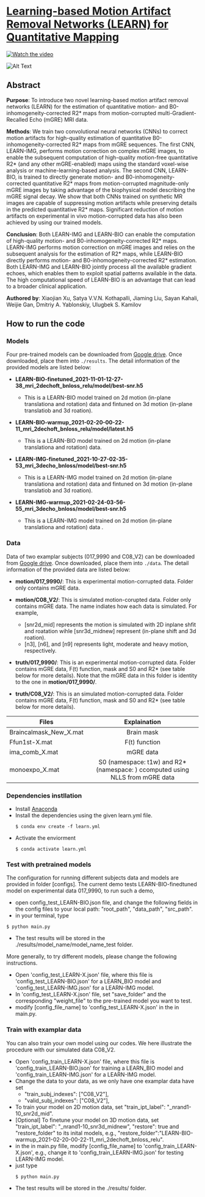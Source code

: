 # [Learning-based Motion Artifact Removal Networks (LEARN) for Quantitative  Mapping](https://arxiv.org/pdf/2109.01622.pdf)

[![Watch the video](https://github.com/xuxiaojian/2022-MRM-LEARN/blob/main/examples/gif.gif)](https://youtu.be/2DVl2lS-dbU)

![Alt Text](https://github.com/xuxiaojian/2022-MRM-LEARN/blob/main/examples/gif.gif)







## Abstract

**Purpose**: To introduce two novel learning-based motion artifact removal networks (LEARN) for the estimation of quantitative motion- and B0-inhomogeneity-corrected R2* maps from motion-corrupted multi-Gradient-Recalled Echo (mGRE) MRI data.

**Methods**: We train two convolutional neural networks (CNNs) to correct motion artifacts for high-quality estimation of quantitative B0-inhomogeneity-corrected R2* maps from mGRE sequences. The first CNN, LEARN-IMG, performs motion correction on complex mGRE images, to enable the subsequent computation of high-quality motion-free quantitative R2* (and any other mGRE-enabled) maps using the standard voxel-wise analysis or machine-learning-based analysis. The second CNN, LEARN-BIO, is trained to directly generate motion- and B0-inhomogeneity-corrected quantitative R2* maps from motion-corrupted magnitude-only mGRE images by taking advantage of the biophysical model describing the mGRE signal decay. We show that both CNNs trained on synthetic MR images are capable of suppressing motion artifacts while preserving details in the predicted quantitative R2* maps. Significant reduction of motion artifacts on experimental in vivo motion-corrupted data has also been achieved by using our trained models.

**Conclusion**: Both LEARN-IMG and LEARN-BIO can enable the computation of high-quality motion- and B0-inhomogeneity-corrected R2* maps. LEARN-IMG performs motion correction on mGRE images and relies on the subsequent analysis for the estimation of R2* maps, while LEARN-BIO directly performs motion- and B0-inhomogeneity-corrected R2* estimation. Both LEARN-IMG and LEARN-BIO jointly process all the available gradient echoes, which enables them to exploit spatial patterns available in the data. The high computational speed of LEARN-BIO is an advantage that can lead to a broader clinical application.

**Authored by**: Xiaojian Xu, Satya V.V.N. Kothapalli, Jiaming Liu, Sayan Kahali, Weijie Gan, Dmitriy A. Yablonskiy, Ulugbek S. Kamilov

## How to run the code

### Models

  Four pre-trained models can be downloaded from [Google drive](https://drive.google.com/drive/folders/1qqBGX0-cI-2Jck3tGnT1OjCkIuTTS-To?usp=sharing). Once downloaded, place them into `./results`. The detail information of the provided models are listed below:

  - **LEARN-BIO-finetuned_2021-11-01-12-27-38_mri_2dechoft_bnloss_relu/model/best-snr.h5**
    - This is a LEARN-BIO model trained on 2d motion (in-plane translationa and rotation) data and fintuned on 3d motion (in-plane translatiob and 3d roation).
  
  - **LEARN-BIO-warmup_2021-02-20-00-22-11_mri_2dechoft_bnloss_relu/model/latest.h5** 
    - This is a LEARN-BIO model trained on 2d motion (in-plane translationa and rotation) data.
  
  - **LEARN-IMG-finetuned_2021-10-27-02-35-53_mri_3decho_bnloss/model/best-snr.h5**
    - This is a LEARN-IMG model trained on 2d motion (in-plane translationa and rotation) data and fintuned on 3d motion (in-plane translatiob and 3d roation).
  
  - **LEARN-IMG-warmup_2021-02-24-03-56-55_mri_3decho_bnloss/model/best-snr.h5**
    - This is a LEARN-IMG model trained on 2d motion (in-plane translationa and rotation) data .

 

### Data
  Data of two examplar subjects (017_9990 and C08_V2) can be downloaded from [Google drive](https://drive.google.com/drive/folders/1qqBGX0-cI-2Jck3tGnT1OjCkIuTTS-To?usp=sharing). Once downloaded, place them into `./data`. The detail information of the provided data are listed below:
  - **motion/017_9990/**: This is experimental motion-corrupted data. Folder only contains mGRE data.
  - **motion/C08_V2/**: This is simulated motion-corupted data. Folder only contains mGRE data. The name indiates how each data is simulated. For example, 
    - [snr2d_mid] represents the motion is simulated with 2D inplane shfit and roatation wihle [snr3d_midnew] represent (in-plane shift and 3d roation). 
    - [n3], [n6], and [n9] represents light, moderate and heavy motion, respectively.
  
  - **truth/017_9990/**: This is an experimental motion-corrupted data. Folder contains mGRE data, F(t) function, mask and S0 and R2* (see table below for more details). Note that the mGRE data in this folder is identity to the one in **motion/017_9990/**. 
  - **truth/C08_V2/**: This is an simulated motion-corrupted data. Folder contains mGRE data, F(t) function, mask and S0 and R2* (see table below for more details).

  |Files|Explaination|
  |---|:--:|
  |Braincalmask_New_X.mat| Brain mask ||
  |Ffun1st-X.mat| F(t) function||
  |ima_comb_X.mat| mGRE data||
  |monoexpo_X.mat| S0 (namespace: t1w) and R2* (namespace: ) ccomputed using NLLS from mGRE data||


### Dependencies instllation
- Install [Anaconda](https://docs.conda.io/projects/conda/en/latest/user-guide/install/)
- Install the dependencies using the given learn.yml file.
  ```
  $ conda env create -f learn.yml
  ```
- Activate the enviorment
    ```
    $ conda activate learn.yml
    ```

### Test with pretrained models
The configuration for running different subjects data and models are provided in folder [configs]. The current demo tests LEARN-BIO-finedtuned model on experimental data 017_9990, to run such a demo, 
- open config_test_LEARN-BIO.json file, and change the following fields in the config files to your local path: "root_path", "data_path",  "src_path".
-  in your terminal, type
  ```
  $ python main.py
  ```
- The test results will be stored in the ./results/model_name/model_name_test folder.

More generally, to try different models, please change the following instructions. 
  - Open 'config_test_LEARN-X.json' file, where this file  is 'config_test_LEARN-BIO.json' for a LEARN_BIO model and 'config_test_LEARN-IMG.json' for a LEARN-IMG model.
  - In 'config_test_LEARN-X.json' file, set "save_folder" and the corresponding "weight_file" to the pre-trained model you want to test.
- modify [config_file_name] to 'config_test_LEARN-X.json' in the in main.py.

### Train with examplar data
You can also train your own model using our codes. We here illustrate the procedure with our simulated data C08_V2.
  - Open 'config_train_LEARN-X.json' file, where this file is 'config_train_LEARN-BIO.json' for training a LEARN_BIO model and 'config_train_LEARN-IMG.json' for a LEARN-IMG model.
  - Change the data to your data, as we only have one examplar data have set
      - "train_subj_indexes": ["C08_V2"],
      - "valid_subj_indexes": ["C08_V2"],
 - To train your model on 2D motion data, set "train_ipt_label": "_nrand1-10_snr2d_mid". 
 - [Optional] To finetune your model on 3D motion data, set "train_ipt_label": "_nrand1-10_snr3d_midnew", "restore": true and "restore_folder" to its inital models, e.g., "restore_folder":"LEARN-BIO-warmup_2021-02-20-00-22-11_mri_2dechoft_bnloss_relu".
 -  in the in main.py fille, modify [config_file_name] to 'config_train_LEARN-X.json', e.g., change it to 'config_train_LEARN-IMG.json' for testing LEARN-IMG model.
- just type
  ```
  $ python main.py
  ```
- The test results will be stored in the ./results/ folder.
